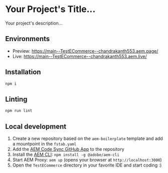 # Your Project's Title...
Your project's description...

## Environments
- Preview: https://main--TestECommerce--chandrakanth553.aem.page/
- Live: https://main--TestECommerce--chandrakanth553.aem.live/

## Installation

```sh
npm i
```

## Linting

```sh
npm run lint
```

## Local development

1. Create a new repository based on the `aem-boilerplate` template and add a mountpoint in the `fstab.yaml`
1. Add the [AEM Code Sync GitHub App](https://github.com/apps/aem-code-sync) to the repository
1. Install the [AEM CLI](https://github.com/adobe/helix-cli): `npm install -g @adobe/aem-cli`
1. Start AEM Proxy: `aem up` (opens your browser at `http://localhost:3000`)
1. Open the `TestECommerce` directory in your favorite IDE and start coding :)
